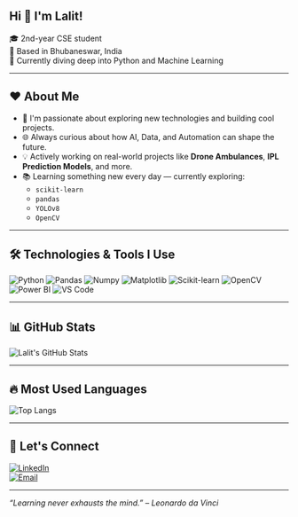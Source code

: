 ## Hi 👋 I'm Lalit!

🎓 2nd-year CSE student  
📍 Based in Bhubaneswar, India  
🚀 Currently diving deep into Python and Machine Learning  

---

## ❤️ About Me

- 🤖 I'm passionate about exploring new technologies and building cool projects.  
- 🌐 Always curious about how AI, Data, and Automation can shape the future.  
- 💡 Actively working on real-world projects like **Drone Ambulances**, **IPL Prediction Models**, and more.  
- 📚 Learning something new every day — currently exploring:
  - `scikit-learn`
  - `pandas`
  - `YOLOv8`
  - `OpenCV`

---

## 🛠 Technologies & Tools I Use

![Python](https://img.shields.io/badge/Python-3776AB?style=for-the-badge&logo=python&logoColor=white)
![Pandas](https://img.shields.io/badge/Pandas-150458?style=for-the-badge&logo=pandas)
![Numpy](https://img.shields.io/badge/Numpy-013243?style=for-the-badge&logo=numpy&logoColor=white)
![Matplotlib](https://img.shields.io/badge/Matplotlib-ffffff?style=for-the-badge&logo=plotly&logoColor=blue)
![Scikit-learn](https://img.shields.io/badge/Scikit--learn-F7931E?style=for-the-badge&logo=scikit-learn&logoColor=white)
![OpenCV](https://img.shields.io/badge/OpenCV-5C3EE8?style=for-the-badge&logo=opencv&logoColor=white)
![Power BI](https://img.shields.io/badge/PowerBI-F2C811?style=for-the-badge&logo=powerbi&logoColor=black)
![VS Code](https://img.shields.io/badge/VS%20Code-007ACC?style=for-the-badge&logo=visual-studio-code&logoColor=white)

---

## 📊 GitHub Stats

![Lalit's GitHub Stats](https://github-readme-stats.vercel.app/api?username=coderbunny&show_icons=true&theme=radical)

---

## 🔥 Most Used Languages

![Top Langs](https://github-readme-stats.vercel.app/api/top-langs/?username=coderbunny&layout=compact&theme=tokyonight)

---

## 🤝 Let's Connect

[![LinkedIn](https://img.shields.io/badge/LinkedIn-Connect-blue?style=flat-square&logo=linkedin)](https://www.linkedin.com/in/lalit-senapati-7866362b5)  
[![Email](https://img.shields.io/badge/Email-Me-red?style=flat-square&logo=gmail)](mailto:lalitsenapati89@gmail.com)

---

*“Learning never exhausts the mind.” – Leonardo da Vinci*
